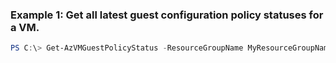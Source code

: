 ### Example 1: Get all latest guest configuration policy statuses for a VM.
```powershell
PS C:\> Get-AzVMGuestPolicyStatus -ResourceGroupName MyResourceGroupName -VMName MyVMName
```

